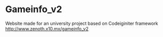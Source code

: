 # Gameinfo_v2
Website made for an university project based on Codeiginiter framework http://www.zenoth.x10.mx/gameinfo_v2
